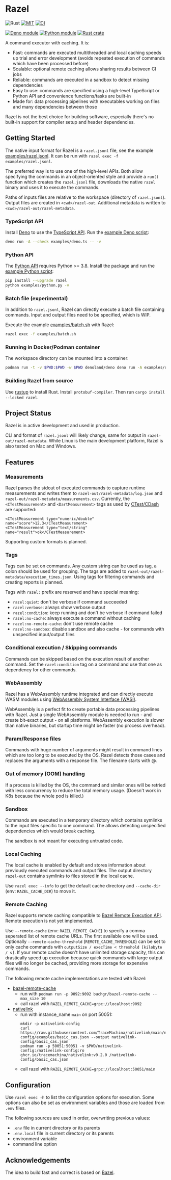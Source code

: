 # Razel

![Rust](https://img.shields.io/badge/language-rust-blue.svg)
[![MIT](https://img.shields.io/badge/license-MIT-blue.svg)](https://github.com/reu-dev/razel/blob/main/LICENSE.md)
[![CI](https://github.com/reu-dev/razel/actions/workflows/ci.yml/badge.svg)](https://github.com/reu-dev/razel/actions/workflows/ci.yml)

[![Deno module](https://shield.deno.dev/x/razel)](https://deno.land/x/razel)
[![Python module](https://img.shields.io/pypi/v/razel.svg)](https://pypi.org/pypi/razel)
[![Rust crate](https://img.shields.io/crates/v/razel.svg)](https://crates.io/crates/razel)

A command executor with caching. It is:

* Fast: commands are executed multithreaded and local caching speeds up trial and error development (avoids repeated
  execution of commands which have been processed before)
* Scalable: optional remote caching allows sharing results between CI jobs
* Reliable: commands are executed in a sandbox to detect missing dependencies
* Easy to use: commands are specified using a high-level TypeScript or Python API and convenience functions/tasks are
  built-in
* Made for: data processing pipelines with executables working on files and many dependencies between those

Razel is not the best choice for building software, especially there's no built-in support for compiler setup and header
dependencies.

## Getting Started

The native input format for Razel is a `razel.jsonl` file, see the example [examples/razel.jsonl](examples/razel.jsonl).
It can be run with `razel exec -f examples/razel.jsonl`.

The preferred way is to use one of the high-level APIs. Both allow specifying the commands in an object-oriented style
and provide a `run()` function which creates the `razel.jsonl` file, downloads the native `razel` binary
and uses it to execute the commands.

Paths of inputs files are relative to the workspace (directory of `razel.jsonl`). Output files are created
in `<cwd>/razel-out`. Additional metadata is written to `<cwd>/razel-out/razel-metadata`.

### TypeScript API

Install [Deno](https://deno.land/) to use the [TypeScript API](apis/deno/razel.ts).
Run the [example Deno script](examples/deno.ts):

```bash
deno run -A --check examples/deno.ts -- -v
```

### Python API

The [Python API](apis/python/razel.py) requires Python >= 3.8.
Install the package and run the [example Python script](examples/python.py):

```bash
pip install --upgrade razel
python examples/python.py -v
```

### Batch file (experimental)

In addition to `razel.jsonl`, Razel can directly execute a batch file containing commands.
Input and output files need to be specified, which is WIP.

Execute the example [examples/batch.sh](examples/batch.sh) with Razel:

```bash
razel exec -f examples/batch.sh
```

### Running in Docker/Podman container

The workspace directory can be mounted into a container:

```bash
podman run -t -v $PWD:$PWD -w $PWD denoland/deno deno run -A examples/deno.ts
```

### Building Razel from source

Use [rustup](https://rustup.rs/) to install Rust. Install `protobuf-compiler`. Then run `cargo install --locked razel`.

## Project Status

Razel is in active development and used in production.

CLI and format of `razel.jsonl` will likely change, same for output in `razel-out/razel-metadata`.
While Linux is the main development platform, Razel is also tested on Mac and Windows.

## Features

### Measurements

Razel parses the stdout of executed commands to capture runtime measurements and writes them
to `razel-out/razel-metadata/log.json` and `razel-out/razel-metadata/measurements.csv`.
Currently, the `<CTestMeasurement>` and `<DartMeasurement>` tags as used
by [CTest/CDash](https://cmake.org/cmake/help/latest/command/ctest_test.html#additional-test-measurements) are
supported:

```
<CTestMeasurement type="numeric/double" name="score">12.3</CTestMeasurement>
<CTestMeasurement type="text/string" name="result">ok</CTestMeasurement>
```

Supporting custom formats is planned.

### Tags

Tags can be set on commands. Any custom string can be used as tag, a colon should be used for grouping.
The tags are added to `razel-out/razel-metadata/execution_times.json`.
Using tags for filtering commands and creating reports is planned.

Tags with `razel:` prefix are reserved and have special meaning:

- `razel:quiet`: don't be verbose if command succeeded
- `razel:verbose`: always show verbose output
- `razel:condition`: keep running and don't be verbose if command failed
- `razel:no-cache`: always execute a command without caching
- `razel:no-remote-cache`: don't use remote cache
- `razel:no-sandbox`: disable sandbox and also cache - for commands with unspecified input/output files

### Conditional execution / Skipping commands

Commands can be skipped based on the execution result of another command. Set the `razel:condition` tag on a command
and use that one as dependency for other commands.

### WebAssembly

Razel has a WebAssembly runtime integrated and can directly execute WASM modules
using [WebAssembly System Interface (WASI)](https://wasi.dev/).

WebAssembly is a perfect fit to create portable data processing pipelines with Razel.
Just a single WebAssembly module is needed to run - and create bit-exact output - on all platforms.
WebAssembly execution is slower than native binaries, but startup time might be faster (no process overhead).

### Param/Response files

Commands with huge number of arguments might result in command lines which are too long to be executed by the OS.
Razel detects those cases and replaces the arguments with a response file. The filename starts with @.

### Out of memory (OOM) handling

If a process is killed by the OS, the command and similar ones will be retried with less concurrency to reduce the
total memory usage. (Doesn't work in K8s because the whole pod is killed.)

### Sandbox

Commands are executed in a temporary directory which contains symlinks to the input files specific to one command.
The allows detecting unspecified dependencies which would break caching.

The sandbox is not meant for executing untrusted code.

### Local Caching

The local cache is enabled by default and stores information about previously executed commands and output files.
The output directory `razel-out` contains symlinks to files stored in the local cache.

Use `razel exec --info` to get the default cache directory and `--cache-dir` (env: `RAZEL_CACHE_DIR`) to move it.

### Remote Caching

Razel supports remote caching compatible to
[Bazel Remote Execution API](https://github.com/bazelbuild/remote-apis/blob/main/build/bazel/remote/execution/v2/remote_execution.proto).
Remote execution is not yet implemented.

Use `--remote-cache` (env: `RAZEL_REMOTE_CACHE`) to specify a comma seperated list of remote cache URLs.
The first available one will be used.
Optionally `--remote-cache-threshold` (`REMOTE_CACHE_THRESHOLD`) can be set to only cache commands with
`outputSize / execTime < threshold [kilobyte / s]`. If your remote cache doesn't have unlimited storage capacity,
this can drastically speed up execution because quick commands with large output files will no longer be cached,
providing more storage for expensive commands.

The following remote cache implementations are tested with Razel:

* [bazel-remote-cache](https://github.com/buchgr/bazel-remote)
    - run with `podman run -p 9092:9092 buchgr/bazel-remote-cache --max_size 10`
    - call razel with `RAZEL_REMOTE_CACHE=grpc://localhost:9092`
* [nativelink](https://github.com/TraceMachina/nativelink)
    - run with instance_name `main` on port 50051:
        ```
        mkdir -p nativelink-config
        curl https://raw.githubusercontent.com/TraceMachina/nativelink/main/nativelink-config/examples/basic_cas.json --output nativelink-config/basic_cas.json
        podman run -p 50051:50051 -v $PWD/nativelink-config:/nativelink-config:ro ghcr.io/tracemachina/nativelink:v0.2.0 /nativelink-config/basic_cas.json
        ```
    - call razel with `RAZEL_REMOTE_CACHE=grpc://localhost:50051/main`

## Configuration

Use `razel exec -h` to list the configuration options for execution.
Some options can also be set as environment variables and those are loaded from `.env` files.

The following sources are used in order, overwriting previous values:

- `.env` file in current directory or its parents
- `.env.local` file in current directory or its parents
- environment variable
- command line option

## Acknowledgements

The idea to build fast and correct is based on [Bazel](https://bazel.build/). 